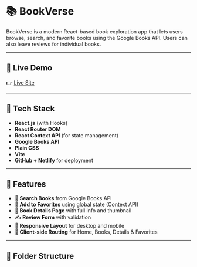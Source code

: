 # 📚 BookVerse

BookVerse is a modern React-based book exploration app that lets users browse, search, and favorite books using the Google Books API. Users can also leave reviews for individual books.

---

## 🚀 Live Demo

👉 [Live Site](https://your-deployment-link.netlify.app)

---

## 🧰 Tech Stack

- **React.js** (with Hooks)
- **React Router DOM**
- **React Context API** (for state management)
- **Google Books API**
- **Plain CSS**
- **Vite**
- **GitHub + Netlify** for deployment

---

## 🧩 Features

- 🔎 **Search Books** from Google Books API  
- 💖 **Add to Favorites** using global state (Context API)  
- 📄 **Book Details Page** with full info and thumbnail  
- ✍️ **Review Form** with validation  
- 📱 **Responsive Layout** for desktop and mobile  
- 🧭 **Client-side Routing** for Home, Books, Details & Favorites  

---

## 📁 Folder Structure

